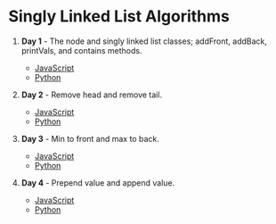 # Singly Linked List Algorithms

1. **Day 1** - The node and singly linked list classes; addFront, addBack, printVals, and contains methods.
    - [JavaScript](https://github.com/narcisolobo/march_python_lectures/blob/main/algos/singlyLinkedLists/w2d1_singlyLinkedLists.js)
    - [Python](https://github.com/narcisolobo/march_python_lectures/blob/main/algos/singlyLinkedLists/w2d1_singly_linked_lists.py)

2. **Day 2** - Remove head and remove tail.
    - [JavaScript](https://github.com/narcisolobo/march_python_lectures/blob/main/algos/singlyLinkedLists/w2d2_removeHead_removeTail.js)
    - [Python](https://github.com/narcisolobo/march_python_lectures/blob/main/algos/singlyLinkedLists/w2d2_remove_head_remove_tail.py)

3. **Day 3** - Min to front and max to back.
    - [JavaScript](https://github.com/narcisolobo/march_python_lectures/blob/main/algos/singlyLinkedLists/w2d3_minToFront_maxToBack.js)
    - [Python](https://github.com/narcisolobo/march_python_lectures/blob/main/algos/singlyLinkedLists/w2d3_min_to_front_max_to_back.py)

4. **Day 4** - Prepend value and append value.
    - [JavaScript](https://github.com/narcisolobo/march_python_lectures/blob/main/algos/singlyLinkedLists/w2d4_appendVal_prependVal.js)
    - [Python](https://github.com/narcisolobo/march_python_lectures/blob/main/algos/singlyLinkedLists/w2d4_append_val_prepend_val.py)